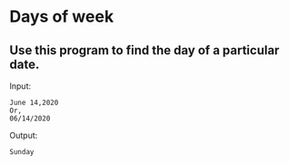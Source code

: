 # Days of week
## Use this program to find the day of a particular date.


Input:
```
June 14,2020
Or,
06/14/2020
```

Output:
```
Sunday
```
